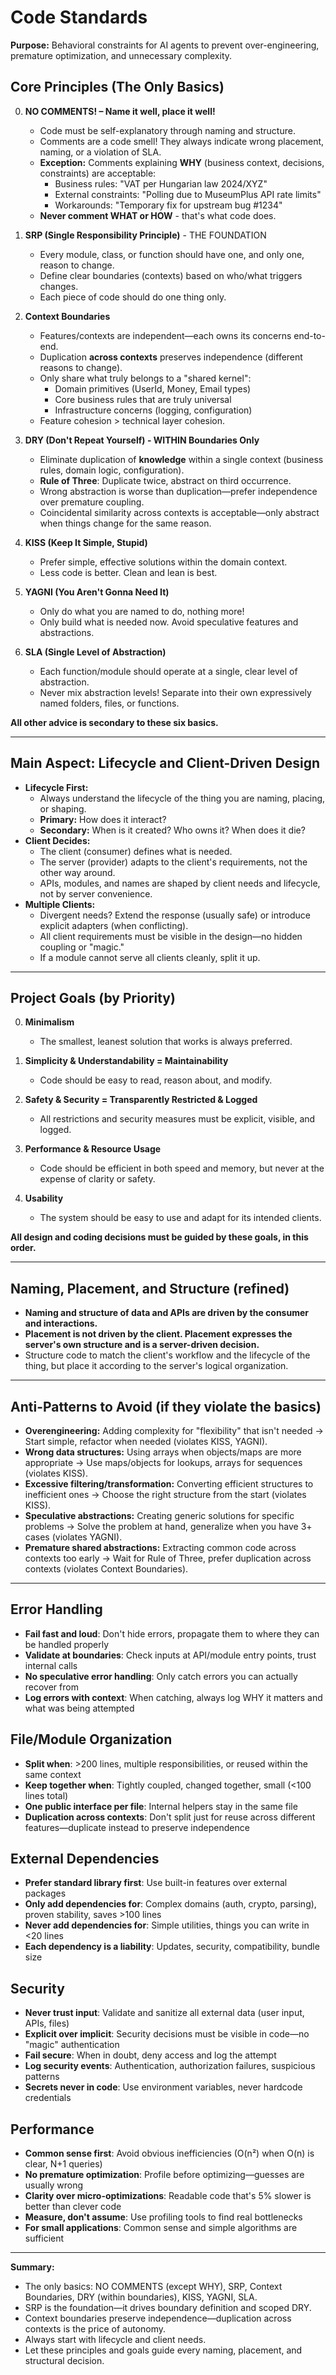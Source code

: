# Code Standards

**Purpose:** Behavioral constraints for AI agents to prevent over-engineering, premature optimization, and unnecessary complexity.

## Core Principles (The Only Basics)

0. **NO COMMENTS! – Name it well, place it well!**
   - Code must be self-explanatory through naming and structure.
   - Comments are a code smell! They always indicate wrong placement, naming, or a violation of SLA.
   - **Exception:** Comments explaining **WHY** (business context, decisions, constraints) are acceptable:
     - Business rules: "VAT per Hungarian law 2024/XYZ"
     - External constraints: "Polling due to MuseumPlus API rate limits"
     - Workarounds: "Temporary fix for upstream bug #1234"
   - **Never comment WHAT or HOW** - that's what code does.

1. **SRP (Single Responsibility Principle)** - THE FOUNDATION
   - Every module, class, or function should have one, and only one, reason to change.
   - Define clear boundaries (contexts) based on who/what triggers changes.
   - Each piece of code should do one thing only.

2. **Context Boundaries**
   - Features/contexts are independent—each owns its concerns end-to-end.
   - Duplication **across contexts** preserves independence (different reasons to change).
   - Only share what truly belongs to a "shared kernel":
     - Domain primitives (UserId, Money, Email types)
     - Core business rules that are truly universal
     - Infrastructure concerns (logging, configuration)
   - Feature cohesion > technical layer cohesion.

3. **DRY (Don't Repeat Yourself) - WITHIN Boundaries Only**
   - Eliminate duplication of **knowledge** within a single context (business rules, domain logic, configuration).
   - **Rule of Three**: Duplicate twice, abstract on third occurrence.
   - Wrong abstraction is worse than duplication—prefer independence over premature coupling.
   - Coincidental similarity across contexts is acceptable—only abstract when things change for the same reason.

4. **KISS (Keep It Simple, Stupid)**
   - Prefer simple, effective solutions within the domain context.
   - Less code is better. Clean and lean is best.

5. **YAGNI (You Aren't Gonna Need It)**
   - Only do what you are named to do, nothing more!
   - Only build what is needed now. Avoid speculative features and abstractions.

6. **SLA (Single Level of Abstraction)**
   - Each function/module should operate at a single, clear level of abstraction.
   - Never mix abstraction levels! Separate into their own expressively named folders, files, or functions.

**All other advice is secondary to these six basics.**

---

## Main Aspect: Lifecycle and Client-Driven Design

- **Lifecycle First:**
  - Always understand the lifecycle of the thing you are naming, placing, or shaping.
  - **Primary:** How does it interact?
  - **Secondary:** When is it created? Who owns it? When does it die?
- **Client Decides:**
  - The client (consumer) defines what is needed.
  - The server (provider) adapts to the client's requirements, not the other way around.
  - APIs, modules, and names are shaped by client needs and lifecycle, not by server convenience.
- **Multiple Clients:**
  - Divergent needs? Extend the response (usually safe) or introduce explicit adapters (when conflicting).
  - All client requirements must be visible in the design—no hidden coupling or "magic."
  - If a module cannot serve all clients cleanly, split it up.

---

## Project Goals (by Priority)

0. **Minimalism**
   - The smallest, leanest solution that works is always preferred.

1. **Simplicity & Understandability = Maintainability**
   - Code should be easy to read, reason about, and modify.

2. **Safety & Security = Transparently Restricted & Logged**
   - All restrictions and security measures must be explicit, visible, and logged.

3. **Performance & Resource Usage**
   - Code should be efficient in both speed and memory, but never at the expense of clarity or safety.

4. **Usability**
   - The system should be easy to use and adapt for its intended clients.

**All design and coding decisions must be guided by these goals, in this order.**

---

## Naming, Placement, and Structure (refined)
- **Naming and structure of data and APIs are driven by the consumer and interactions.**
- **Placement is not driven by the client. Placement expresses the server's own structure and is a server-driven decision.**
- Structure code to match the client's workflow and the lifecycle of the thing, but place it according to the server's logical organization.

---

## Anti-Patterns to Avoid (if they violate the basics)
- **Overengineering:** Adding complexity for "flexibility" that isn't needed → Start simple, refactor when needed (violates KISS, YAGNI).
- **Wrong data structures:** Using arrays when objects/maps are more appropriate → Use maps/objects for lookups, arrays for sequences (violates KISS).
- **Excessive filtering/transformation:** Converting efficient structures to inefficient ones → Choose the right structure from the start (violates KISS).
- **Speculative abstractions:** Creating generic solutions for specific problems → Solve the problem at hand, generalize when you have 3+ cases (violates YAGNI).
- **Premature shared abstractions:** Extracting common code across contexts too early → Wait for Rule of Three, prefer duplication across contexts (violates Context Boundaries).

---

## Error Handling

- **Fail fast and loud**: Don't hide errors, propagate them to where they can be handled properly
- **Validate at boundaries**: Check inputs at API/module entry points, trust internal calls
- **No speculative error handling**: Only catch errors you can actually recover from
- **Log errors with context**: When catching, always log WHY it matters and what was being attempted

## File/Module Organization

- **Split when**: >200 lines, multiple responsibilities, or reused within the same context
- **Keep together when**: Tightly coupled, changed together, small (<100 lines total)
- **One public interface per file**: Internal helpers stay in the same file
- **Duplication across contexts**: Don't split just for reuse across different features—duplicate instead to preserve independence

## External Dependencies

- **Prefer standard library first**: Use built-in features over external packages
- **Only add dependencies for**: Complex domains (auth, crypto, parsing), proven stability, saves >100 lines
- **Never add dependencies for**: Simple utilities, things you can write in <20 lines
- **Each dependency is a liability**: Updates, security, compatibility, bundle size

## Security

- **Never trust input**: Validate and sanitize all external data (user input, APIs, files)
- **Explicit over implicit**: Security decisions must be visible in code—no "magic" authentication
- **Fail secure**: When in doubt, deny access and log the attempt
- **Log security events**: Authentication, authorization failures, suspicious patterns
- **Secrets never in code**: Use environment variables, never hardcode credentials

## Performance

- **Common sense first**: Avoid obvious inefficiencies (O(n²) when O(n) is clear, N+1 queries)
- **No premature optimization**: Profile before optimizing—guesses are usually wrong
- **Clarity over micro-optimizations**: Readable code that's 5% slower is better than clever code
- **Measure, don't assume**: Use profiling tools to find real bottlenecks
- **For small applications**: Common sense and simple algorithms are sufficient

---

**Summary:**
- The only basics: NO COMMENTS (except WHY), SRP, Context Boundaries, DRY (within boundaries), KISS, YAGNI, SLA.
- SRP is the foundation—it drives boundary definition and scoped DRY.
- Context boundaries preserve independence—duplication across contexts is the price of autonomy.
- Always start with lifecycle and client needs.
- Let these principles and goals guide every naming, placement, and structural decision.
